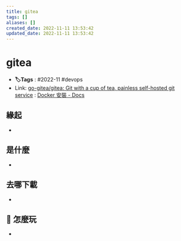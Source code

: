 ```yaml
---
title: gitea
tags: []
aliases: []
created_date: 2022-11-11 13:53:42
updated_date: 2022-11-11 13:53:42
---
```


# gitea
- **🏷️Tags** :   #2022-11 #devops 
- Link: [go-gitea/gitea: Git with a cup of tea, painless self-hosted git service](https://github.com/go-gitea/gitea) : [Docker 安裝 - Docs](https://docs.gitea.io/zh-tw/install-with-docker/)

## 緣起

- 

## 是什麼

- 

## 去哪下載

- 

## 📝 怎麼玩

- 
